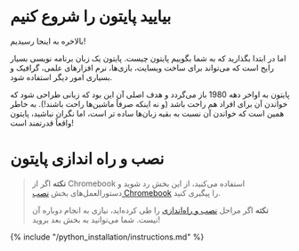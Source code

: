 # بیایید پایتون را شروع کنیم

بالاخره به اینجا رسیدیم!

اما در ابتدا بگذارید که به شما بگوییم پایتون چیست. پایتون یک زبان برنامه نویسی بسیار رایج است که می‌تواند برای ساخت وبسایت، بازی‌ها، نرم افزارهای علمی، گرافیک و بسیاری امور دیگر استفاده شود.

پایتون به اواخر دهه 1980 باز می‌گردد و هدف اصلی آن این بود که زبانی طراحی شود که خواندن آن برای افراد هم راحت باشد (و نه اینکه صرفاً ماشین‌ها راحت باشند!). به خاطر همین است که خواندن آن نسبت به بقیه زبان‌ها ساده تر است، اما نگران نباشید، پایتون واقعاً قدرتمند است!

# نصب و راه اندازی پایتون

> **نکته** اگر از Chromebook استفاده می‌کنید، از این بخش رد شوید و دستورالعمل‌های بخش [نصب Chromebook](../chromebook_setup/README.md) را پیگیری کنید.
> 
> **نکته** اگر مراحل [نصب و راه‌اندازی](../installation/README.md) را طی کرده‌اید، نیازی به انجام دوباره آن نیست. شما می‌توانید به بخش بعد بروید!

{% include "/python_installation/instructions.md" %}